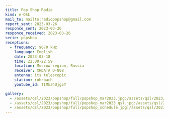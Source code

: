 ```yaml
---
title: Pop Shop Radio
kind: e-QSL
mail_to: mailto:radiopopshop@gmail.com
report_sent: 2023-03-26
responce_sent: 2023-03-26
responce_received: 2023-03-26
serie: popshop
receptions:
  - frequency: 9670 kHz
    language: English
    date: 2023-03-18
    time: 22.00-22.59
    location: Moscow region, Russia
    receiver: XHDATA D-808
    antenna: its telescopic
    station: rohrbach
    youtube_id: TIMka4Ujg5Y

gallery:
  - /assets/qsl/2023/popshop/full/popshop_mar2023.jpg:/assets/qsl/2023/popshop/small/popshop_mar2023.jpg
  - /assets/qsl/2023/popshop/full/popshop_mar2023_qsl.jpg:/assets/qsl/2023/popshop/small/popshop_mar2023_qsl.jpg
  - /assets/qsl/2023/popshop/full/popshop_schedule.jpg:/assets/qsl/2023/popshop/small/popshop_schedule.jpg
---
```

